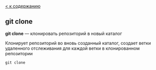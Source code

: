 [< к содержанию](./readme.md)

## git clone

**git clone** — клонировать репозиторий в новый каталог

Клонирует репозиторий во вновь созданный каталог, создает ветки удаленного отслеживания для каждой ветки в клонированном репозитории 

```bash=
git clone
```
